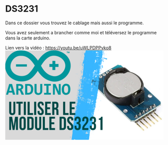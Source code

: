 # DS3231
Dans ce dossier vous trouvez le cablage mais aussi le programme.

Vous avez seulement a brancher comme moi et téléversez le programme dans la carte arduino.

Lien vers la vidéo : https://youtu.be/uWLPDPPvko8
![alt text](https://github.com/electrocodeur/ds3231/blob/main/miniature.png?raw=true)
